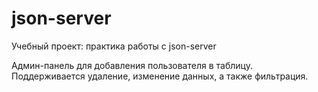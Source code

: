 # json-server

Учебный проект: практика работы с json-server

Админ-панель для добавления пользователя в таблицу.
Поддерживается удаление, изменение данных, а также фильтрация.
